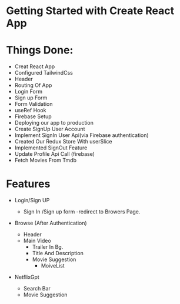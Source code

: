 # Getting Started with Create React App

# Things Done:
- Creat React App
- Configured TailwindCss
- Header
- Routing Of App
- Login Form
- Sign up Form
- Form Validation
- useRef Hook
- Firebase Setup
- Deploying our app to production
- Create SignUp User Account
- Implement SignIn User Api(via Firebase authentication)
- Created Our Redux Store With userSlice
- Implemented SignOut Feature
- Update Profile Api Call (firebase)
- Fetch Movies From Tmdb





# Features
- Login/Sign UP
     - Sign In /Sign up form
     -redirect to Browers Page.

- Browse (After Authentication)
  - Header
  - Main Video
     - Trailer In Bg.
     - Title And Description
     - Movie Suggestion
       - MoiveList

- NetflixGpt
  - Search Bar
  - Movie Suggestion